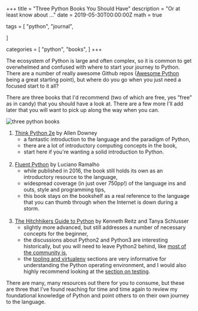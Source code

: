 +++
title = "Three Python Books You Should Have"
description = "Or at least know about ..."
date = 2019-05-30T00:00:00Z
math = true

tags = [
    "python",
    "journal",

]

categories = [
    "python",
    "books",
]
+++

The ecosystem of Python is large and often complex, so it is common to get overwhelmed and confused with where to start your journey to Python.  There are a number of really awesome Github repos ([Awesome Python](https://github.com/vinta/awesome-python) being a great starting point), but where do you go when you just need a focused start to it all?

There are three books that I'd recommend (two of which are free, yes "free" as in candy) that you should have a look at.  There are a few more I'll add later that you will want to pick up along the way when you can.

![three python books](/soars19ctds/assets/three-books.png)

1. [Think Python 2e](http://greenteapress.com/wp/think-python-2e/) by Allen Downey 
    * a fantastic introduction to the language and the paradigm of Python,
    * there are a lot of introductory computing concepts in the book,
    * start here if you're wanting a solid introduction to Python.
<br/><br/>
2. [Fluent Python](http://shop.oreilly.com/product/0636920032519.do) by Luciano Ramalho 
    * while published in 2016, the book still holds its own as an introductory resource to the language, 
    * widespread coverage (in just over 750pp!) of the language ins and outs, style and programming tips,
    * this book stays on the bookshelf as a real reference to the language that you can thumb through when the Internet is down during a storm.
<br/><br/>
3. [The Hitchhikers Guide to Python](https://docs.python-guide.org/) by Kenneth Reitz and Tanya Schlusser
    * slightly more advanced, but still addresses a number of necessary concepts for the beginner,
    * the discussions about Python2 and Python3 are interesting historically, but you will need to leave Python2 behind, like [most of the community is](https://pythonclock.org), 
    * the [tooling and virtualenv](https://docs.python-guide.org/dev/virtualenvs/) sections are very informative for understanding the Python operating environment, and I would also highly recommend looking at the [section on testing](https://docs.python-guide.org/writing/tests/).

There are many, many resources out there for you to consume, but these are three that I've found reaching for time and time again to review my foundational knowledge of Python and point others to on their own journey to the language.